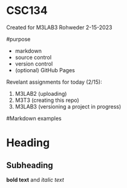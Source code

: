 # CSC134
Created for M3LAB3
Rohweder
2-15-2023

#purpose
- markdown
- source control
- version control
- (optional) GitHub Pages

Revelant assignments for today (2/15):
1. M3LAB2 (uploading)
2. M3T3 (creating this repo)
3. M3LAB3 (versioning a project in progress)

#Markdown examples
# Heading
## Subheading
**bold text** and *italic text*

